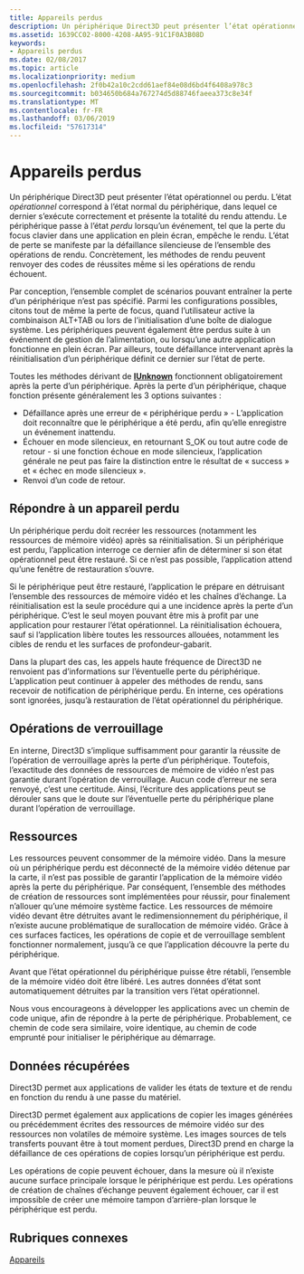 ```yaml
---
title: Appareils perdus
description: Un périphérique Direct3D peut présenter l’état opérationnel ou perdu.
ms.assetid: 1639CC02-8000-4208-AA95-91C1F0A3B08D
keywords:
- Appareils perdus
ms.date: 02/08/2017
ms.topic: article
ms.localizationpriority: medium
ms.openlocfilehash: 2f0b42a10c2cdd61aef84e08d6bd4f6408a978c3
ms.sourcegitcommit: b034650b684a767274d5d88746faeea373c8e34f
ms.translationtype: MT
ms.contentlocale: fr-FR
ms.lasthandoff: 03/06/2019
ms.locfileid: "57617314"
---
```

# <a name="lost-devices"></a>Appareils perdus


Un périphérique Direct3D peut présenter l’état opérationnel ou perdu. L’état *opérationnel* correspond à l’état normal du périphérique, dans lequel ce dernier s’exécute correctement et présente la totalité du rendu attendu. Le périphérique passe à l’état *perdu* lorsqu’un événement, tel que la perte du focus clavier dans une application en plein écran, empêche le rendu. L’état de perte se manifeste par la défaillance silencieuse de l’ensemble des opérations de rendu. Concrètement, les méthodes de rendu peuvent renvoyer des codes de réussites même si les opérations de rendu échouent.

Par conception, l’ensemble complet de scénarios pouvant entraîner la perte d’un périphérique n’est pas spécifié. Parmi les configurations possibles, citons tout de même la perte de focus, quand l’utilisateur active la combinaison ALT+TAB ou lors de l’initialisation d’une boîte de dialogue système. Les périphériques peuvent également être perdus suite à un événement de gestion de l’alimentation, ou lorsqu’une autre application fonctionne en plein écran. Par ailleurs, toute défaillance intervenant après la réinitialisation d’un périphérique définit ce dernier sur l’état de perte.

Toutes les méthodes dérivant de [**IUnknown**](https://msdn.microsoft.com/library/windows/desktop/ms680509) fonctionnent obligatoirement après la perte d’un périphérique. Après la perte d’un périphérique, chaque fonction présente généralement les 3 options suivantes :

-   Défaillance après une erreur de « périphérique perdu » - L’application doit reconnaître que le périphérique a été perdu, afin qu’elle enregistre un événement inattendu.
-   Échouer en mode silencieux, en retournant S\_OK ou tout autre code de retour - si une fonction échoue en mode silencieux, l’application générale ne peut pas faire la distinction entre le résultat de « success » et « échec en mode silencieux ».
-   Renvoi d’un code de retour.

## <a name="span-idrespondingtoalostdevicespanspan-idrespondingtoalostdevicespanspan-idrespondingtoalostdevicespanresponding-to-a-lost-device"></a><span id="Responding_to_a_Lost_Device"></span><span id="responding_to_a_lost_device"></span><span id="RESPONDING_TO_A_LOST_DEVICE"></span>Répondre à un appareil perdu


Un périphérique perdu doit recréer les ressources (notamment les ressources de mémoire vidéo) après sa réinitialisation. Si un périphérique est perdu, l’application interroge ce dernier afin de déterminer si son état opérationnel peut être restauré. Si ce n’est pas possible, l’application attend qu’une fenêtre de restauration s’ouvre.

Si le périphérique peut être restauré, l’application le prépare en détruisant l’ensemble des ressources de mémoire vidéo et les chaînes d’échange. La réinitialisation est la seule procédure qui a une incidence après la perte d’un périphérique. C’est le seul moyen pouvant être mis à profit par une application pour restaurer l’état opérationnel. La réinitialisation échouera, sauf si l’application libère toutes les ressources allouées, notamment les cibles de rendu et les surfaces de profondeur-gabarit.

Dans la plupart des cas, les appels haute fréquence de Direct3D ne renvoient pas d’informations sur l’éventuelle perte du périphérique. L’application peut continuer à appeler des méthodes de rendu, sans recevoir de notification de périphérique perdu. En interne, ces opérations sont ignorées, jusqu’à restauration de l’état opérationnel du périphérique.

## <a name="span-idlockingoperationsspanspan-idlockingoperationsspanspan-idlockingoperationsspanlocking-operations"></a><span id="Locking_Operations"></span><span id="locking_operations"></span><span id="LOCKING_OPERATIONS"></span>Opérations de verrouillage


En interne, Direct3D s’implique suffisamment pour garantir la réussite de l’opération de verrouillage après la perte d’un périphérique. Toutefois, l’exactitude des données de ressources de mémoire de vidéo n’est pas garantie durant l’opération de verrouillage. Aucun code d’erreur ne sera renvoyé, c’est une certitude. Ainsi, l’écriture des applications peut se dérouler sans que le doute sur l’éventuelle perte du périphérique plane durant l’opération de verrouillage.

## <a name="span-idresourcesspanspan-idresourcesspanspan-idresourcesspanresources"></a><span id="Resources"></span><span id="resources"></span><span id="RESOURCES"></span>Ressources


Les ressources peuvent consommer de la mémoire vidéo. Dans la mesure où un périphérique perdu est déconnecté de la mémoire vidéo détenue par la carte, il n’est pas possible de garantir l’application de la mémoire vidéo après la perte du périphérique. Par conséquent, l’ensemble des méthodes de création de ressources sont implémentées pour réussir, pour finalement n’allouer qu’une mémoire système factice. Les ressources de mémoire vidéo devant être détruites avant le redimensionnement du périphérique, il n’existe aucune problématique de surallocation de mémoire vidéo. Grâce à ces surfaces factices, les opérations de copie et de verrouillage semblent fonctionner normalement, jusqu’à ce que l’application découvre la perte du périphérique.

Avant que l’état opérationnel du périphérique puisse être rétabli, l’ensemble de la mémoire vidéo doit être libéré. Les autres données d’état sont automatiquement détruites par la transition vers l’état opérationnel.

Nous vous encourageons à développer les applications avec un chemin de code unique, afin de répondre à la perte de périphérique. Probablement, ce chemin de code sera similaire, voire identique, au chemin de code emprunté pour initialiser le périphérique au démarrage.

## <a name="span-idretrieveddataspanspan-idretrieveddataspanspan-idretrieveddataspanretrieved-data"></a><span id="Retrieved_Data"></span><span id="retrieved_data"></span><span id="RETRIEVED_DATA"></span>Données récupérées


Direct3D permet aux applications de valider les états de texture et de rendu en fonction du rendu à une passe du matériel.

Direct3D permet également aux applications de copier les images générées ou précédemment écrites des ressources de mémoire vidéo sur des ressources non volatiles de mémoire système. Les images sources de tels transferts pouvant être à tout moment perdues, Direct3D prend en charge la défaillance de ces opérations de copies lorsqu’un périphérique est perdu.

Les opérations de copie peuvent échouer, dans la mesure où il n’existe aucune surface principale lorsque le périphérique est perdu. Les opérations de création de chaînes d’échange peuvent également échouer, car il est impossible de créer une mémoire tampon d’arrière-plan lorsque le périphérique est perdu.

## <a name="span-idrelated-topicsspanrelated-topics"></a><span id="related-topics"></span>Rubriques connexes


[Appareils](devices.md)

 

 




